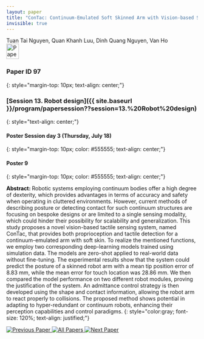 ```yaml
---
layout: paper
title: "ConTac: Continuum-Emulated Soft Skinned Arm with Vision-based Shape Sensing and Contact-aware Manipulation"
invisible: true
---
```

<div class="paper-authors">
<div class="paper-author-box">
    <div class="paper-author-name">Tuan Tai Nguyen, Quan Khanh Luu, Dinh Quang Nguyen, Van Ho</div>
    <div class="paper-author-uni"></div>
</div>

</div><div class="paper-pdf">
<div> <a href="http://www.roboticsproceedings.org/rss19/p97.pdf"><img src="{{ site.baseurl }}/images/paper_link.png" alt="Paper Website" width = "33"  height = "40"/></a> </div>
</div>

### Paper ID 97
{: style="margin-top: 10px; text-align: center;"}

### [Session 13. Robot design]({{ site.baseurl }}/program/papersession??session=13.%20Robot%20design)
{: style="text-align: center;"}

#### Poster Session day 3 (Thursday, July 18)
{: style="margin-top: 10px; color: #555555; text-align: center;"}

#### Poster 9
{: style="margin-top: 10px; color: #555555; text-align: center;"}

<b style="color: black;">Abstract: </b>Robotic systems employing continuum bodies offer a high degree of dexterity, which provides advantages in terms of accuracy and safety when operating in cluttered environments. However, current methods of describing posture or detecting contact for such continuum structures are focusing on bespoke designs or are limited to a single sensing modality, which could hinder their possibility for scalability and generalization. This study proposes a novel vision-based tactile sensing system, named ConTac, that provides both proprioception and tactile detection for a continuum-emulated arm with soft skin. To realize the mentioned functions, we employ two corresponding deep-learning models trained using simulation data. The models are zero-shot applied to real-world data without fine-tuning. The experimental results show that the system could predict the posture of a skinned robot arm with a mean tip position error of 8.83 mm, while the mean error for touch location was 28.86 mm. We then compared the model performance on two different robot modules, proving the justification of the system. An admittance control strategy is then developed using the shape and contact information, allowing the robot arm to react properly to collisions. The proposed method shows potential in adapting to hyper-redundant or continuum robots, enhancing their perception capabilities and control paradigms.
{: style="color:gray; font-size: 120%; text-align: justified;"}


<div class="paper-menu">
<a href="{{ site.baseurl }}/program/papers/096/"> <img src="{{ site.baseurl }}/images/previous_paper_icon.png" alt="Previous Paper" title="Previous Paper"/> </a>
<a href="{{ site.baseurl }}/program/papers"><img src="{{ site.baseurl }}/images/overview_icon.png" alt="All Papers" title="All Papers"/> </a>
<a href="{{ site.baseurl }}/program/papers/098/"> <img src="{{ site.baseurl }}/images/next_paper_icon.png" alt="Next Paper" title="Next Paper"/> </a>

</div>

